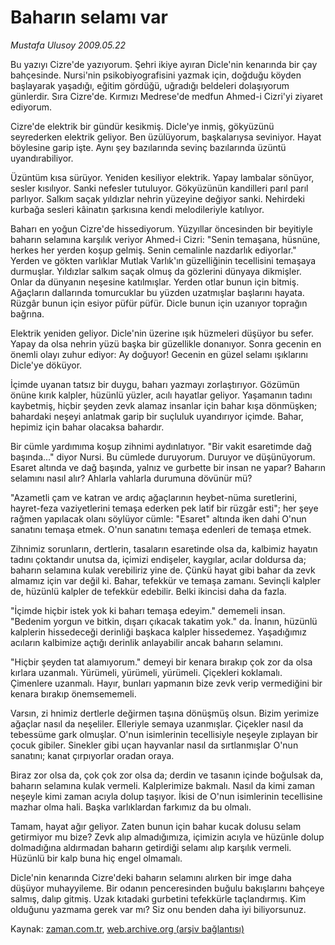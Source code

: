 # Baharın selamı var

*Mustafa Ulusoy 2009.05.22*

<tr><td class="metin" colspan="2" style="padding-top: 20px; padding-left: 5px; padding-right: 10px;">Bu yazıyı Cizre'de yazıyorum. Şehri ikiye ayıran Dicle'nin kenarında bir çay bahçesinde. Nursi'nin psikobiyografisini yazmak için, doğduğu köyden başlayarak yaşadığı, eğitim gördüğü, uğradığı beldeleri dolaşıyorum günlerdir. Sıra Cizre'de. Kırmızı Medrese'de medfun Ahmed-i Cizri'yi ziyaret ediyorum.</td></tr><tr><td class="metin" colspan="2" style="padding-top: 20px; padding-left: 5px; padding-right: 10px;"><p>Cizre'de elektrik bir gündür kesikmiş. Dicle'ye inmiş, gökyüzünü seyrederken elektrik geliyor. Ben üzülüyorum, başkalarıysa seviniyor. Hayat böylesine garip işte. Aynı şey bazılarında sevinç bazılarında üzüntü uyandırabiliyor.
<p>Üzüntüm kısa sürüyor. Yeniden kesiliyor elektrik. Yapay lambalar sönüyor, sesler kısılıyor. Sanki nefesler tutuluyor. Gökyüzünün kandilleri parıl parıl parlıyor. Salkım saçak yıldızlar nehrin yüzeyine değiyor sanki. Nehirdeki kurbağa sesleri kâinatın şarkısına kendi melodileriyle katılıyor.
<p>Baharı en yoğun Cizre'de hissediyorum. Yüzyıllar öncesinden bir beyitiyle baharın selamına karşılık veriyor Ahmed-i Cizri: "Senin temaşana, hüsnüne, herkes her yerden koşup gelmiş. Senin cemalinle nazdarlık ediyorlar." Yerden ve gökten varlıklar Mutlak Varlık'ın güzelliğinin tecellisini temaşaya durmuşlar. Yıldızlar salkım saçak olmuş da gözlerini dünyaya dikmişler. Onlar da dünyanın neşesine katılmışlar. Yerden otlar bunun için bitmiş. Ağaçların dallarında tomurcuklar bu yüzden uzatmışlar başlarını hayata. Rüzgâr bunun için esiyor püfür püfür. Dicle bunun için uzanıyor toprağın bağrına.
<p>Elektrik yeniden geliyor. Dicle'nin üzerine ışık hüzmeleri düşüyor bu sefer. Yapay da olsa nehrin yüzü başka bir güzellikle donanıyor. Sonra gecenin en önemli olayı zuhur ediyor: Ay doğuyor! Gecenin en güzel selamı ışıklarını Dicle'ye döküyor. 
<p>İçimde uyanan tatsız bir duygu, baharı yazmayı zorlaştırıyor. Gözümün önüne kırık kalpler, hüzünlü yüzler, acılı hayatlar geliyor. Yaşamanın tadını kaybetmiş, hiçbir şeyden zevk alamaz insanlar için bahar kışa dönmüşken; bahardaki neşeyi anlatmak garip bir suçluluk uyandırıyor içimde. Bahar, hepimiz için bahar olacaksa bahardır.
<p>Bir cümle yardımıma koşup zihnimi aydınlatıyor. "Bir vakit esaretimde dağ başında..." diyor Nursi. Bu cümlede duruyorum. Duruyor ve düşünüyorum. Esaret altında ve dağ başında, yalnız ve gurbette bir insan ne yapar? Baharın selamını nasıl alır? Ahlarla vahlarla durumuna dövünür mü?
<p>"Azametli çam ve katran ve ardıç ağaçlarının heybet-nüma suretlerini, hayret-feza vaziyetlerini temaşa ederken pek latif bir rüzgâr esti"; her şeye rağmen yapılacak olanı söylüyor cümle: "Esaret" altında iken dahi O'nun sanatını temaşa etmek. O'nun sanatını temaşa edenleri de temaşa etmek.
<p>Zihnimiz sorunların, dertlerin, tasaların esaretinde olsa da, kalbimiz hayatın tadını çoktandır unutsa da, içimizi endişeler, kaygılar, acılar doldursa da; baharın selamına kulak verebiliriz yine de. Çünkü hayat gibi bahar da zevk almamız için var değil ki. Bahar, tefekkür ve temaşa zamanı. Sevinçli kalpler de, hüzünlü kalpler de tefekkür edebilir. Belki ikincisi daha da fazla.
<p>"İçimde hiçbir istek yok ki baharı temaşa edeyim." dememeli insan. "Bedenim yorgun ve bitkin, dışarı çıkacak takatim yok." da. İnanın, hüzünlü kalplerin hissedeceği derinliği başkaca kalpler hissedemez. Yaşadığımız acıların kalbimize açtığı derinlik anlayabilir ancak baharın selamını.
<p>"Hiçbir şeyden tat alamıyorum." demeyi bir kenara bırakıp çok zor da olsa kırlara uzanmalı. Yürümeli, yürümeli, yürümeli. Çiçekleri koklamalı. Çimenlere uzanmalı. Hayır, bunları yapmanın bize zevk verip vermediğini bir kenara bırakıp önemsememeli. 
<p>Varsın, zi hnimiz dertlerle değirmen taşına dönüşmüş olsun. Bizim yerimize ağaçlar nasıl da neşeliler. Elleriyle semaya uzanmışlar. Çiçekler nasıl da tebessüme gark olmuşlar. O'nun isimlerinin tecellisiyle neşeyle zıplayan bir çocuk gibiler. Sinekler gibi uçan hayvanlar nasıl da sırtlanmışlar O'nun sanatını; kanat çırpıyorlar oradan oraya.
<p>Biraz zor olsa da, çok çok zor olsa da; derdin ve tasanın içinde boğulsak da, baharın selamına kulak vermeli. Kalplerimize bakmalı. Nasıl da kimi zaman neşeyle kimi zaman acıyla dolup taşıyor. İkisi de O'nun isimlerinin tecellisine mazhar olma hali. Başka varlıklardan farkımız da bu olmalı.
<p>Tamam, hayat ağır geliyor. Zaten bunun için bahar kucak dolusu selam getirmiyor mu bize? Zevk alıp almadığımıza, içimizin acıyla ve hüzünle dolup dolmadığına aldırmadan baharın getirdiği selamı alıp karşılık vermeli. Hüzünlü bir kalp buna hiç engel olmamalı.
<p>Dicle'nin kenarında Cizre'deki baharın selamını alırken bir imge daha düşüyor muhayyileme. Bir odanın penceresinden buğulu bakışlarını bahçeye salmış, dalıp gitmiş. Uzak kıtadaki gurbetini tefekkürle taçlandırmış. Kim olduğunu yazmama gerek var mı? Siz onu benden daha iyi biliyorsunuz. <br/></p></p></p></p></p></p></p></p></p></p></p></p></p></p></td></tr>

Kaynak: [zaman.com.tr](http://zaman.com.tr/yazar.do?yazino=850181), [web.archive.org (arşiv bağlantısı)](http://web.archive.org/web/20090526110632/http://www.zaman.com.tr:80/yazar.do?yazino=850181)
